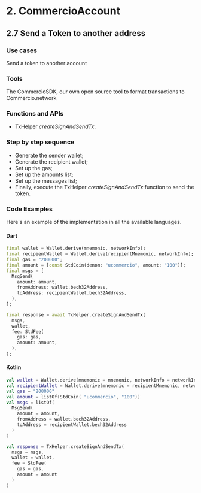 # 2. CommercioAccount

## 2.7 Send a Token to another address

### Use cases
Send a token to another account

### Tools
The CommercioSDK, our own open source tool to format transactions to Commercio.network

### Functions and APIs
- TxHelper _createSignAndSendTx_.

### Step by step sequence
- Generate the sender wallet;
- Generate the recipient wallet;
- Set up the gas;
- Set up the amounts list;
- Set up the messages list;
- Finally, execute the TxHelper _createSignAndSendTx_ function to send the token.

### Code Examples
Here's an example of the implementation in all the available languages.

#### Dart
```dart
final wallet = Wallet.derive(mnemonic, networkInfo);
final recipientWallet = Wallet.derive(recipientMnemonic, networkInfo);
final gas = "200000";
final amount = [const StdCoin(denom: "ucommercio", amount: "100")];
final msgs = [
  MsgSend(
    amount: amount,
    fromAddress: wallet.bech32Address,
    toAddress: recipientWallet.bech32Address,
  ),
];

final response = await TxHelper.createSignAndSendTx(
  msgs,
  wallet,
  fee: StdFee(
    gas: gas,
    amount: amount,
  ),
);
```

#### Kotlin
```kotlin
val wallet = Wallet.derive(mnemonic = mnemonic, networkInfo = networkInfo)
val recipientWallet = Wallet.derive(mnemonic = recipientMnemonic, networkInfo = networkInfo)
val gas = "200000"
val amount = listOf(StdCoin( "ucommercio", "100"))
val msgs = listOf(
  MsgSend(
    amount = amount,
    fromAddress = wallet.bech32Address,
    toAddress = recipientWallet.bech32Address
  )
)

val response = TxHelper.createSignAndSendTx(
  msgs = msgs,
  wallet = wallet, 
  fee = StdFee(
    gas = gas, 
    amount = amount
  )
)
```
